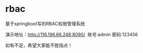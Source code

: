 # rbac
基于springboot写的RBAC权限管理系统

演示地址：http://116.196.66.248:8090/  账号:admin 密码:123456

如有不足，希望大家能不胜指点！
